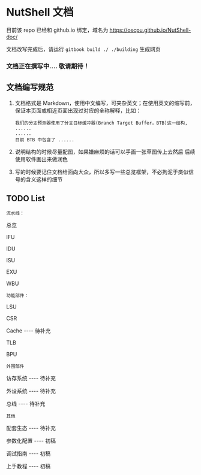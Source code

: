 # NutShell 文档

目前该 repo 已经和 github.io 绑定，域名为 https://oscpu.github.io/NutShell-doc/

文档改写完成后，请运行 `gitbook build ./ ./building` 生成网页

### 文档正在撰写中.... 敬请期待！



## 文档编写规范

1. 文档格式是 Markdown，使用中文编写，可夹杂英文；在使用英文的缩写前，保证本页面或相近页面出现过对应的全称解释，比如：

   ```
   我们的分支预测器使用了分支目标缓冲器(Branch Target Buffer，BTB)这一结构, ......
   ......
   目前 BTB 中包含了 ......
   ```

2. 说明结构的时候尽量配图，如果嫌麻烦的话可以手画一张草图传上去然后 后续使用软件画出来做润色

3. 写的时候要记住文档给面向大众，所以多写一些总览框架，不必拘泥于类似信号的含义这样的细节



## TODO List

`流水线：`

总览

IFU

IDU

ISU

EXU

WBU

`功能部件：`

LSU

CSR

Cache ---- 待补充

TLB

BPU

`外围部件`

访存系统 ---- 待补充

外设系统 ---- 待补充

总线 ---- 待补充

`其他`

配套生态 ---- 待补充

参数化配置 ---- 初稿

调试指南 ---- 初稿

上手教程 ---- 初稿



